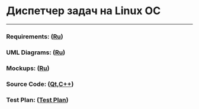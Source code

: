 # Диспетчер задач на Linux ОС
---
### Requirements: ([Ru](https://github.com/v4rgon/course-project-tritpo/blob/master/Documentation/Requirements/%D0%A2%D1%80%D0%B5%D0%B1%D0%BE%D0%B2%D0%B0%D0%BD%D0%B8%D1%8F_%D0%BA_%D0%BF%D1%80%D0%BE%D0%B5%D0%BA%D1%82%D1%83.md))

### UML Diagrams: ([Ru](https://github.com/v4rgon/course-project-tritpo/blob/master/Documentation/Diagrams/UML_Diagrams.md))

### Mockups: ([Ru](https://github.com/v4rgon/course-project-tritpo/blob/master/Images/Mockups.md))

### Source Code: ([Qt,C++](https://github.com/v4rgon/course-project-tritpo/tree/master/SystemMonitor))

### Test Plan: ([Test Plan](https://github.com/v4rgon/course-project-tritpo/blob/master/Testing/Testing_plan.md))
